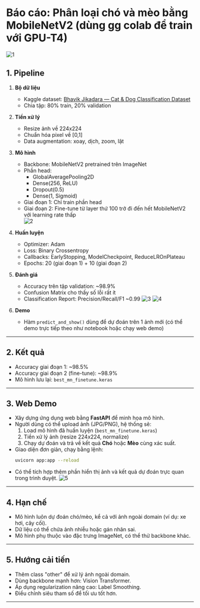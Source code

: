 # Báo cáo: Phân loại chó và mèo bằng MobileNetV2 (dùng gg colab để train với GPU-T4)
![1](Vision-ai-intern-assignment_NST\images\Pipeline.png)
## 1. Pipeline
1. **Bộ dữ liệu**  
   - Kaggle dataset: [Bhavik Jikadara — Cat & Dog Classification Dataset](https://www.kaggle.com/datasets/bhavikjikadara/dog-and-cat-classification-dataset)   
   - Chia tập: 80% train, 20% validation  

2. **Tiền xử lý**  
   - Resize ảnh về 224x224  
   - Chuẩn hóa pixel về [0,1]  
   - Data augmentation: xoay, dịch, zoom, lật  

3. **Mô hình**  
   - Backbone: MobileNetV2 pretrained trên ImageNet  
   - Phần head:  
     - GlobalAveragePooling2D  
     - Dense(256, ReLU)  
     - Dropout(0.5)  
     - Dense(1, Sigmoid)  
   - Giai đoạn 1: Chỉ train phần head  
   - Giai đoạn 2: Fine-tune từ layer thứ 100 trở đi đến hết MobileNetV2 với learning rate thấp  
   ![2](Vision-ai-intern-assignment_NST\images\ThamsoMohinh.png)

4. **Huấn luyện**  
   - Optimizer: Adam  
   - Loss: Binary Crossentropy  
   - Callbacks: EarlyStopping, ModelCheckpoint, ReduceLROnPlateau  
   - Epochs: 20 (giai đoạn 1) + 10 (giai đoạn 2)  

5. **Đánh giá**  
   - Accuracy trên tập validation: ~98.9%  
   - Confusion Matrix cho thấy số lỗi rất ít  
   - Classification Report: Precision/Recall/F1 ~0.99 
   ![3](Vision-ai-intern-assignment_NST\images\MaTranNhamLan.png) 
   ![4](Vision-ai-intern-assignment_NST\images\Classification_report.png)

6. **Demo**  
   - Hàm `predict_and_show()` dùng để dự đoán trên 1 ảnh mới (có thể demo trực tiếp theo như notebook hoặc chạy web demo)

---

## 2. Kết quả
- Accuracy giai đoạn 1: ~98.5%  
- Accuracy giai đoạn 2 (fine-tune): ~98.9%  
- Mô hình lưu lại: `best_mn_finetune.keras`  

---

## 3. **Web Demo**  
   - Xây dựng ứng dụng web bằng **FastAPI** để minh họa mô hình.  
   - Người dùng có thể upload ảnh (JPG/PNG), hệ thống sẽ:  
     1. Load mô hình đã huấn luyện (`best_mn_finetune.keras`)  
     2. Tiền xử lý ảnh (resize 224x224, normalize)  
     3. Chạy dự đoán và trả về kết quả **Chó** hoặc **Mèo** cùng xác suất.  
   - Giao diện đơn giản, chạy bằng lệnh:  
     ```bash
     uvicorn app:app --reload
     ```  
   - Có thể tích hợp thêm phần hiển thị ảnh và kết quả dự đoán trực quan trong trình duyệt. 
![5](Vision-ai-intern-assignment_NST\images\DemoWeb.png)
---

## 4. Hạn chế
- Mô hình luôn dự đoán chó/mèo, kể cả với ảnh ngoài domain (ví dụ: xe hơi, cây cối).  
- Dữ liệu có thể chứa ảnh nhiễu hoặc gán nhãn sai.  
- Mô hình phụ thuộc vào đặc trưng ImageNet, có thể thử backbone khác.  

---

## 5. Hướng cải tiến
- Thêm class "other" để xử lý ảnh ngoài domain.  
- Dùng backbone mạnh hơn: Vision Transformer.  
- Áp dụng regularization nâng cao: Label Smoothing.  
- Điều chỉnh siêu tham số để tối ưu tốt hơn.  

---


